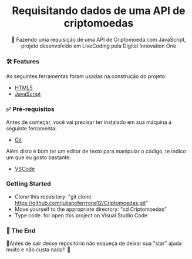 <h1 align="center">
    Requisitando dados de uma API de criptomoedas
</h1>
<p align="center">🚀 Fazendo uma requisição de uma API de Criptomoeda com JavaScript, projeto desenvolvido em LiveCoding pela Digital Innovation One</p>

### 🛠 Features

As seguintes ferramentas foram usadas na construção do projeto:

- [HTML5](https://developer.mozilla.org/pt-BR/docs/Web/Guide/HTML/HTML5)
- [JavaScript](https://developer.mozilla.org/pt-BR/docs/Web/JavaScript)

### ✅ Pré-requisitos

Antes de começar, você vai precisar ter instalado em sua máquina a seguinte ferramenta:<br />
- [Git](https://git-scm.com)<br />

Além disto é bom ter um editor de texto para manipular o código, te indico um que eu gosto bastante:<br />
- [VSCode](https://code.visualstudio.com/)

### Getting Started

- Clone this repository: "git clone https://github.com/julianoferrrone12/Criptomoedas.git" <br />
- Move yourself to the appropriate directory: "cd Criptomoedas"
- Type code. for open this project on Visual Studio Code

### 🚩 The End

🌟Antes de sair desse repositório não esqueça de deixar sua "star" ajuda muito e não custa nada!! 🌟
